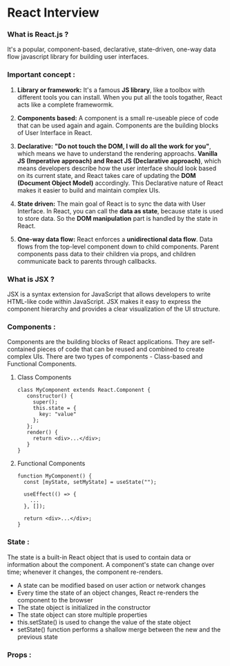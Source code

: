 # React Interview

### What is React.js ?

It's a popular, component-based, declarative, state-driven, one-way data flow javascript library for building user interfaces.

### Important concept :

1. **Library or framework:**
   It's a famous **JS library**, like a toolbox with different tools you can install. When you put all the tools togather, React acts like a complete framewormk.

2. **Components based:**
   A component is a small re-useable piece of code that can be used again and again. Components are the building blocks of User Interface in React.

3. **Declarative:**
   **"Do not touch the DOM, I will do all the work for you"**, which means we have to understand the rendering approachs. **Vanilla JS (Imperative approach) and React JS (Declarative approach)**, which means developers describe how the user interface should look based on its current state, and React takes care of updating the **DOM (Document Object Model)** accordingly. This Declarative nature of React makes it easier to build and maintain complex UIs.

4. **State driven:**
   The main goal of React is to sync the data with User Interface. In React, you can call the **data as state**, because state is used to store data. So the **DOM manipulation** part is handled by the state in React.

5. **One-way data flow:**
   React enforces a **unidirectional data flow**. Data flows from the top-level component down to child components. Parent components pass data to their children via props, and children communicate back to parents through callbacks.

### What is JSX ?

JSX is a syntax extension for JavaScript that allows developers to write HTML-like code within JavaScript. JSX makes it easy to express the component hierarchy and provides a clear visualization of the UI structure.

### Components :

Components are the building blocks of React applications. They are self-contained pieces of code that can be reused and combined to create complex UIs. There are two types of components - Class-based and Functional Components.

1. Class Components

   ```
   class MyComponent extends React.Component {
      constructor() {
        super();
        this.state = {
          key: "value"
        };
      };
      render() {
        return <div>...</div>;
      }
   }
   ```

2. Functional Components

   ```
   function MyComponent() {
     const [myState, setMyState] = useState("");

     useEffect(() => {
       ...
     }, []);

     return <div>...</div>;
   }
   ```

### State :

The state is a built-in React object that is used to contain data or information about the component. A component's state can change over time; whenever it changes, the component re-renders.

- A state can be modified based on user action or network changes
- Every time the state of an object changes, React re-renders the component to the browser
- The state object is initialized in the constructor
- The state object can store multiple properties
- this.setState() is used to change the value of the state object
- setState() function performs a shallow merge between the new and the previous state

### Props :
